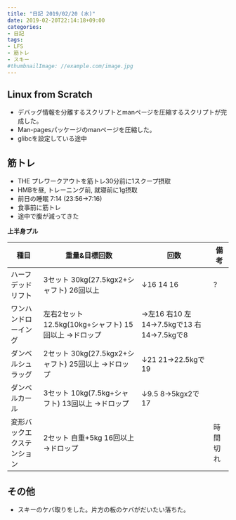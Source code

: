 ```yaml
---
title: "日記 2019/02/20 (水)"
date: 2019-02-20T22:14:18+09:00
categories:
- 日記
tags:
- LFS
- 筋トレ
- スキー
#thumbnailImage: //example.com/image.jpg
---
```


## Linux from Scratch
- デバッグ情報を分離するスクリプトとmanページを圧縮するスクリプトが完成した。
- Man-pagesパッケージのmanページを圧縮した。
- glibcを設定している途中

## 筋トレ
- THE プレワークアウトを筋トレ30分前に1スクープ摂取
- HMBを昼, トレーニング前, 就寝前に1g摂取
- 前日の睡眠 7:14 (23:56→7:16)
- 食事前に筋トレ
- 途中で腹が減ってきた

**上半身プル**

| 種目                       | 重量&目標回数                                         | 回数                                       | 備考     |
|----------------------------|-------------------------------------------------------|--------------------------------------------|----------|
| ハーフデッドリフト         | 3セット 30kg(27.5kgx2+シャフト) 26回以上              | ↓16 14 16                                 | ?        |
| ワンハンドローイング       | 左右2セット 12.5kg(10kg+シャフト) 15回以上 →ドロップ | →左16 右10 左14→7.5kgで13 右14→7.5kgで8 |          |
| ダンベルシュラッグ         | 2セット 30kg(27.5kgx2+シャフト) 25回以上 →ドロップ   | ↓21 21→22.5kgで19                        |          |
| ダンベルカール             | 3セット 10kg(7.5kg+シャフト) 13回以上 →ドロップ      | ↓9.5 8→5kgx2で17                         |          |
| 変形バックエクステンション | 2セット 自重+5kg 16回以上 →ドロップ                  |                                            | 時間切れ |

## その他
- スキーのケバ取りをした。片方の板のケバがだいたい落ちた。

<!--more-->
